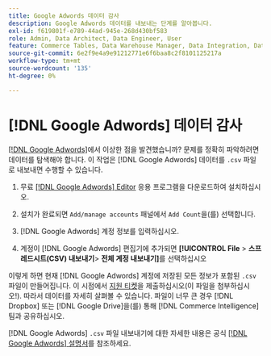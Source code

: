 ```yaml
---
title: Google Adwords 데이터 감사
description: Google Adwords 데이터를 내보내는 단계를 알아봅니다.
exl-id: f619801f-e789-44ad-945e-268d430bf583
role: Admin, Data Architect, Data Engineer, User
feature: Commerce Tables, Data Warehouse Manager, Data Integration, Data Import/Export
source-git-commit: 6e2f9e4a9e91212771e6f6baa8c2f8101125217a
workflow-type: tm+mt
source-wordcount: '135'
ht-degree: 0%

---
```


# [!DNL Google Adwords] 데이터 감사

[[!DNL Google Adwords]](../integrations/google-adwords.md)에서 이상한 점을 발견했습니까? 문제를 정확히 파악하려면 데이터를 탐색해야 합니다. 이 작업은 [!DNL Google Adwords] 데이터를 `.csv` 파일로 내보내면 수행할 수 있습니다.

1. 무료 [[!DNL Google Adwords] Editor](https://ads.google.com/home/tools/ads-editor/) 응용 프로그램을 다운로드하여 설치하십시오.

1. 설치가 완료되면 `Add/manage accounts` 패널에서 `Add Count`을(를) 선택합니다.

1. [!DNL Google Adwords] 계정 정보를 입력하십시오.

1. 계정이 [!DNL Google Adwords] 편집기에 추가되면 **[!UICONTROL File** > **&#x200B;스프레드시트(CSV) 내보내기&#x200B;**> **전체 계정 내보내기]**&#x200B;를 선택하십시오

이렇게 하면 현재 [!DNL Google Adwords] 계정에 저장된 모든 정보가 포함된 `.csv` 파일이 만들어집니다. 이 시점에서 [지원 티켓](https://experienceleague.adobe.com/docs/commerce-knowledge-base/kb/troubleshooting/miscellaneous/mbi-service-policies.html?lang=ko)을 제출하십시오(이 파일을 첨부하십시오!). 따라서 데이터를 자세히 살펴볼 수 있습니다. 파일이 너무 큰 경우 [!DNL Dropbox] 또는 [!DNL Google Drive]을(를) 통해 [!DNL Commerce Intelligence] 팀과 공유하십시오.

[!DNL Google Adwords] `.csv` 파일 내보내기에 대한 자세한 내용은 공식 [[!DNL Google Adwords] 설명서](https://support.google.com/google-ads/editor/answer/38657?hl=en)를 참조하세요.
